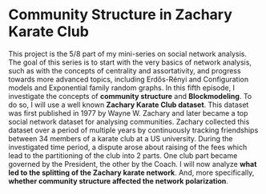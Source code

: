 # Community Structure in Zachary Karate Club

This project is the 5/8 part of my mini-series on social network analysis. The goal of this series is to start with the very basics of network analysis, such as with the concepts of centrality and assortativity, and progress towards more advanced topics, including Erdős-Rényi and Configuration models and Exponential family random graphs. In this fifth episode, I investigate the concepts of **community structure** and **Blockmodeling**. To do so, I will use a well known **Zachary Karate Club dataset**. This dataset was first published in 1977 by Wayne W. Zachary and later became a top social network dataset for analysing communities. Zachary collected this dataset over a period of multiple years by continuously tracking friendships between 34 members of a karate club at a US university. During the investigated time period, a dispute arose about raising of the fees which lead to the partitioning of the club into 2 parts. One club part became governed by the President, the other by the Coach. I will now analyze **what led to the splitting of the Zachary karate network**. And, more specifically, **whether community structure affected the network polarization**.
